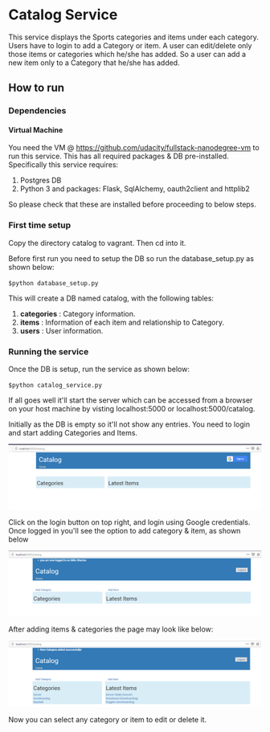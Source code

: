 # Catalog Service

This service displays the Sports categories and items under each category.
Users have to login to add a Category or item. A user can edit/delete only those items or categories which he/she has added.
So a user can add a new item only to a Category that he/she has added.

## How to run

### Dependencies
#### Virtual Machine
You need the VM @ https://github.com/udacity/fullstack-nanodegree-vm to run this service.
This has all required packages & DB pre-installed.
Specifically this service requires:
1. Postgres DB
2. Python 3 and packages: Flask, SqlAlchemy, oauth2client and httplib2

So please check that these are installed before proceeding to below steps.

### First time setup
Copy the directory catalog to vagrant. Then cd into it.

Before first run you need to setup the DB so run the database_setup.py as shown below:

`$python database_setup.py`

This will create a DB named catalog, with the following tables:
1. **categories** : Category information.
2. **items** : Information of each item and relationship to Category.
3. **users** : User information.


### Running the service
Once the DB is setup, run the service as shown below:

`$python catalog_service.py`

If all goes well it'll start the server which can be accessed from a browser on your host machine by visting 
localhost:5000 or localhost:5000/catalog.

Initially as the DB is empty so it'll not show any entries. You need to login and start adding Categories and Items.


![Home page without data](docs/images/main_not_logged_in.png)


Click on the login button on top right, and login using Google credentials. Once logged in you'll see the option to add category & item, as shown below

 ![Home page logged in](docs/images/main_logged_in.png)
 
After adding items & categories the page may look like below:

 ![Home page logged in](docs/images/main_with_data.png)
 
 Now you can select any category or item to edit or delete it.